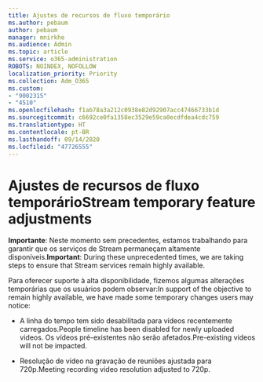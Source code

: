 ```yaml
---
title: Ajustes de recursos de fluxo temporário
ms.author: pebaum
author: pebaum
manager: mnirkhe
ms.audience: Admin
ms.topic: article
ms.service: o365-administration
ROBOTS: NOINDEX, NOFOLLOW
localization_priority: Priority
ms.collection: Adm_O365
ms.custom:
- "9002315"
- "4510"
ms.openlocfilehash: f1ab78a3a212c0938e82d92907acc47466733b1d
ms.sourcegitcommit: c6692ce0fa1358ec3529e59ca0ecdfdea4cdc759
ms.translationtype: HT
ms.contentlocale: pt-BR
ms.lasthandoff: 09/14/2020
ms.locfileid: "47726555"
---
```

# <a name="stream-temporary-feature-adjustments"></a><span data-ttu-id="e8231-102">Ajustes de recursos de fluxo temporário</span><span class="sxs-lookup"><span data-stu-id="e8231-102">Stream temporary feature adjustments</span></span>

<span data-ttu-id="e8231-103">**Importante**: Neste momento sem precedentes, estamos trabalhando para garantir que os serviços de Stream permaneçam altamente disponíveis.</span><span class="sxs-lookup"><span data-stu-id="e8231-103">**Important**: During these unprecedented times, we are taking steps to ensure that Stream services remain highly available.</span></span>

<span data-ttu-id="e8231-104">Para oferecer suporte à alta disponibilidade, fizemos algumas alterações temporárias que os usuários podem observar:</span><span class="sxs-lookup"><span data-stu-id="e8231-104">In support of the objective to remain highly available, we have made some temporary changes users may notice:</span></span> 

- <span data-ttu-id="e8231-105">A linha do tempo tem sido desabilitada para vídeos recentemente carregados.</span><span class="sxs-lookup"><span data-stu-id="e8231-105">People timeline has been disabled for newly uploaded videos.</span></span> <span data-ttu-id="e8231-106">Os vídeos pré-existentes não serão afetados.</span><span class="sxs-lookup"><span data-stu-id="e8231-106">Pre-existing videos will not be impacted.</span></span>

- <span data-ttu-id="e8231-107">Resolução de vídeo na gravação de reuniões ajustada para 720p.</span><span class="sxs-lookup"><span data-stu-id="e8231-107">Meeting recording video resolution adjusted to 720p.</span></span>
